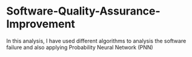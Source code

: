 # Software-Quality-Assurance-Improvement
In this analysis, I have used different algorithms to analysis the software failure and also applying Probability Neural Network (PNN)

